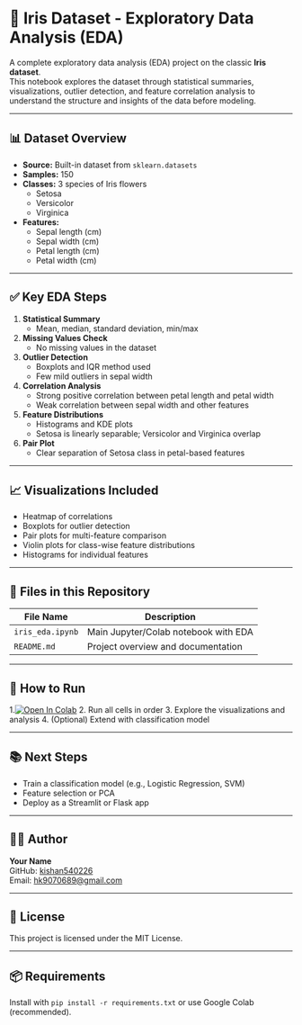 # 🌸 Iris Dataset - Exploratory Data Analysis (EDA)

A complete exploratory data analysis (EDA) project on the classic **Iris dataset**.  
This notebook explores the dataset through statistical summaries, visualizations, outlier detection, and feature correlation analysis to understand the structure and insights of the data before modeling.

---

## 📊 Dataset Overview

- **Source:** Built-in dataset from `sklearn.datasets`
- **Samples:** 150
- **Classes:** 3 species of Iris flowers
  - Setosa
  - Versicolor
  - Virginica
- **Features:**
  - Sepal length (cm)
  - Sepal width (cm)
  - Petal length (cm)
  - Petal width (cm)

---

## ✅ Key EDA Steps

1. **Statistical Summary**
   - Mean, median, standard deviation, min/max
2. **Missing Values Check**
   - No missing values in the dataset
3. **Outlier Detection**
   - Boxplots and IQR method used
   - Few mild outliers in sepal width
4. **Correlation Analysis**
   - Strong positive correlation between petal length and petal width
   - Weak correlation between sepal width and other features
5. **Feature Distributions**
   - Histograms and KDE plots
   - Setosa is linearly separable; Versicolor and Virginica overlap
6. **Pair Plot**
   - Clear separation of Setosa class in petal-based features

---

## 📈 Visualizations Included

- Heatmap of correlations
- Boxplots for outlier detection
- Pair plots for multi-feature comparison
- Violin plots for class-wise feature distributions
- Histograms for individual features

---

## 📁 Files in this Repository

| File Name              | Description                           |
|------------------------|----------------------------------------|
| `iris_eda.ipynb`       | Main Jupyter/Colab notebook with EDA   |
| `README.md`            | Project overview and documentation     |

---

## 🚀 How to Run

1.[![Open In Colab](https://colab.research.google.com/assets/colab-badge.svg)](https://colab.research.google.com/drive/1rHsALjfpFkeJbADaoh5CyiDMj59Zeve6?usp=sharing)
2. Run all cells in order
3. Explore the visualizations and analysis
4. (Optional) Extend with classification model

---

## 📚 Next Steps

- Train a classification model (e.g., Logistic Regression, SVM)
- Feature selection or PCA
- Deploy as a Streamlit or Flask app

---

## 👨‍💻 Author

**Your Name**  
GitHub: [kishan540226](https://github.com/yourusername)  
Email: hk9070689@gmail.com

---

## 📝 License

This project is licensed under the MIT License.

---

## 📦 Requirements

Install with `pip install -r requirements.txt` or use Google Colab (recommended).





